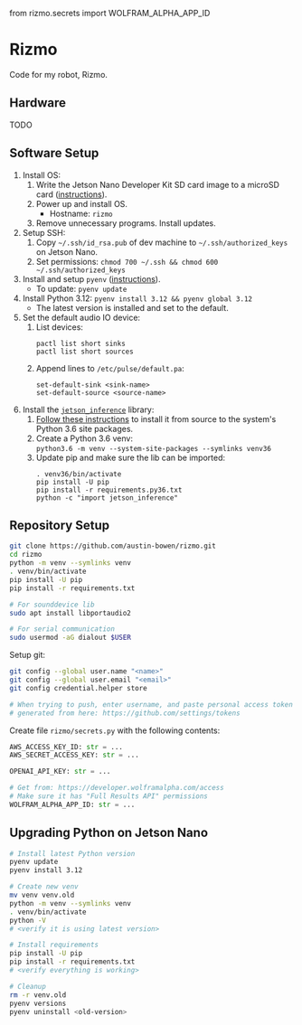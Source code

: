 from rizmo.secrets import WOLFRAM_ALPHA_APP_ID

# Rizmo

Code for my robot, Rizmo.

## Hardware

TODO

## Software Setup

1. Install OS:
    1. Write the Jetson Nano Developer Kit SD card image to a microSD
       card ([instructions](https://developer.nvidia.com/embedded/learn/get-started-jetson-nano-devkit#write)).
    2. Power up and install OS.
        - Hostname: `rizmo`
    3. Remove unnecessary programs. Install updates.
2. Setup SSH:
    1. Copy `~/.ssh/id_rsa.pub` of dev machine to `~/.ssh/authorized_keys` on Jetson Nano.
    2. Set permissions: `chmod 700 ~/.ssh && chmod 600 ~/.ssh/authorized_keys`
3. Install and setup `pyenv` ([instructions](https://github.com/pyenv/pyenv?tab=readme-ov-file#installation)).
    - To update: `pyenv update`
4. Install Python 3.12: `pyenv install 3.12 && pyenv global 3.12`
    - The latest version is installed and set to the default.
5. Set the default audio IO device:
   1. List devices:
      ```
      pactl list short sinks
      pactl list short sources
      ```
   2. Append lines to `/etc/pulse/default.pa`:
      ```
      set-default-sink <sink-name>
      set-default-source <source-name>
      ```
6. Install the [`jetson_inference`](https://github.com/dusty-nv/jetson-inference/tree/master) library:
   1. [Follow these instructions](https://github.com/dusty-nv/jetson-inference/blob/master/docs/building-repo-2.md) to install it from source to the system's Python 3.6 site packages.
   2. Create a Python 3.6 venv: \
      `python3.6 -m venv --system-site-packages --symlinks venv36`
   3. Update pip and make sure the lib can be imported:
      ```
      . venv36/bin/activate
      pip install -U pip
      pip install -r requirements.py36.txt
      python -c "import jetson_inference"
      ```

## Repository Setup

```bash
git clone https://github.com/austin-bowen/rizmo.git
cd rizmo
python -m venv --symlinks venv
. venv/bin/activate
pip install -U pip
pip install -r requirements.txt

# For sounddevice lib
sudo apt install libportaudio2

# For serial communication
sudo usermod -aG dialout $USER
```

Setup git:

```bash
git config --global user.name "<name>"
git config --global user.email "<email>"
git config credential.helper store

# When trying to push, enter username, and paste personal access token
# generated from here: https://github.com/settings/tokens
```

Create file `rizmo/secrets.py` with the following contents:

```python
AWS_ACCESS_KEY_ID: str = ...
AWS_SECRET_ACCESS_KEY: str = ...

OPENAI_API_KEY: str = ...

# Get from: https://developer.wolframalpha.com/access
# Make sure it has "Full Results API" permissions
WOLFRAM_ALPHA_APP_ID: str = ...
```

## Upgrading Python on Jetson Nano

```bash
# Install latest Python version
pyenv update
pyenv install 3.12

# Create new venv
mv venv venv.old
python -m venv --symlinks venv
. venv/bin/activate
python -V
# <verify it is using latest version>

# Install requirements
pip install -U pip
pip install -r requirements.txt
# <verify everything is working>

# Cleanup
rm -r venv.old
pyenv versions
pyenv uninstall <old-version>
```
